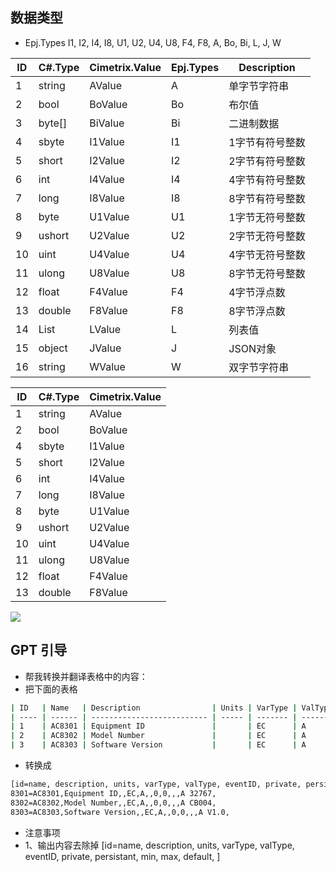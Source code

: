 

## 数据类型
- Epj.Types  I1, I2, I4, I8, U1, U2, U4, U8, F4, F8, A, Bo, Bi, L, J, W

| ID   | C#.Type | Cimetrix.Value | Epj.Types | Description          |
| ---- | ------- | -------------- | --------- | -------------------- |
| 1    | string  | AValue         | A         | 单字节字符串         |
| 2    | bool    | BoValue        | Bo        | 布尔值               |
| 3    | byte[]  | BiValue        | Bi        | 二进制数据           |
| 4    | sbyte   | I1Value        | I1        | 1字节有符号整数       |
| 5    | short   | I2Value        | I2        | 2字节有符号整数       |
| 6    | int     | I4Value        | I4        | 4字节有符号整数       |
| 7    | long    | I8Value        | I8        | 8字节有符号整数       |
| 8    | byte    | U1Value        | U1        | 1字节无符号整数       |
| 9    | ushort  | U2Value        | U2        | 2字节无符号整数       |
| 10   | uint    | U4Value        | U4        | 4字节无符号整数       |
| 11   | ulong   | U8Value        | U8        | 8字节无符号整数       |
| 12   | float   | F4Value        | F4        | 4字节浮点数           |
| 13   | double  | F8Value        | F8        | 8字节浮点数           |
| 14   | List    | LValue         | L         | 列表值               |
| 15   | object  | JValue         | J         | JSON对象             |
| 16   | string  | WValue         | W         | 双字节字符串         |




| ID   | C#.Type | Cimetrix.Value |
| ---- | ------- | -------------- |
| 1    | string  | AValue         |
| 2    | bool    | BoValue        |
| 4    | sbyte   | I1Value        |
| 5    | short   | I2Value        |
| 6    | int     | I4Value        |
| 7    | long    | I8Value        |
| 8    | byte    | U1Value        |
| 9    | ushort  | U2Value        |
| 10   | uint    | U4Value        |
| 11   | ulong   | U8Value        |
| 12   | float   | F4Value        |
| 13   | double  | F8Value        |



![](https://easyimage.ghuang.top/i/2024/06/18/183029-1.webp)

## GPT 引导

- 帮我转换并翻译表格中的内容：
- 把下面的表格

```sh
| ID   | Name   | Description                | Units | VarType | ValType | EventID | Private | Persistant | Min  | Max  | Default   |
| ---- | ------ | -------------------------- | ----- | ------- | ------- | ------- | ------- | ---------- | ---- | ---- | --------- |
| 1    | AC8301 | Equipment ID               |       | EC      | A       |         | 0       | 0          |      |      | A 32767   |
| 2    | AC8302 | Model Number               |       | EC      | A       |         | 0       | 0          |      |      | A CB004   |
| 3    | AC8303 | Software Version           |       | EC      | A       |         | 0       | 0          |      |      | A V1.0    |
```

- 转换成 

```sh
[id=name, description, units, varType, valType, eventID, private, persistant, min, max, default, ]
8301=AC8301,Equipment ID,,EC,A,,0,0,,,A 32767,
8302=AC8302,Model Number,,EC,A,,0,0,,,A CB004,
8303=AC8303,Software Version,,EC,A,,0,0,,,A V1.0,
```

- 注意事项
- 1、输出内容去除掉  [id=name, description, units, varType, valType, eventID, private, persistant, min, max, default, ]

